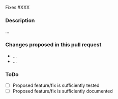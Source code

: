 Fixes #XXX

### Description

...

### Changes proposed in this pull request

- ...
- ...

### ToDo

- [ ] Proposed feature/fix is sufficiently tested
- [ ] Proposed feature/fix is sufficiently documented